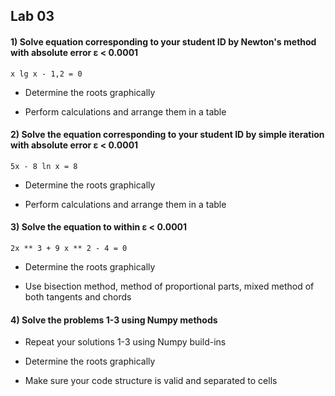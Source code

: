 ## Lab 03

#### 1) Solve equation corresponding to your student ID by Newton's method with absolute error ε < 0.0001

`x lg x - 1,2 = 0`

* Determine the roots graphically
 
* Perform calculations and arrange them in a table
 
#### 2) Solve the equation corresponding to your student ID by simple iteration with absolute error ε < 0.0001

`5x - 8 ln x = 8`

* Determine the roots graphically
 
* Perform calculations and arrange them in a table

#### 3) Solve the equation to within ε < 0.0001

`2x ** 3 + 9 x ** 2 - 4 = 0`

* Determine the roots graphically
 
* Use bisection method, method of proportional parts, mixed method of both tangents and chords

#### 4) Solve the problems 1-3 using Numpy methods

* Repeat your solutions 1-3 using Numpy build-ins

* Determine the roots graphically

* Make sure your code structure is valid and separated to cells
